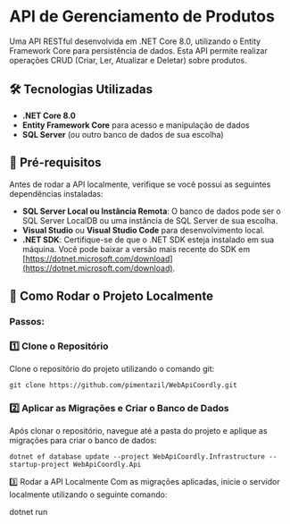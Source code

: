 # API de Gerenciamento de Produtos

Uma API RESTful desenvolvida em .NET Core 8.0, utilizando o Entity Framework Core para persistência de dados. Esta API permite realizar operações CRUD (Criar, Ler, Atualizar e Deletar) sobre produtos.

## 🛠 Tecnologias Utilizadas
- **.NET Core 8.0**
- **Entity Framework Core** para acesso e manipulação de dados
- **SQL Server** (ou outro banco de dados de sua escolha)
  
## 📝 Pré-requisitos
Antes de rodar a API localmente, verifique se você possui as seguintes dependências instaladas:

- **SQL Server Local ou Instância Remota**: O banco de dados pode ser o SQL Server LocalDB ou uma instância de SQL Server de sua escolha.
- **Visual Studio** ou **Visual Studio Code** para desenvolvimento local.
- **.NET SDK**: Certifique-se de que o .NET SDK esteja instalado em sua máquina. Você pode baixar a versão mais recente do SDK em [https://dotnet.microsoft.com/download](https://dotnet.microsoft.com/download).

## 🚀 Como Rodar o Projeto Localmente

### Passos:

### 1️⃣ Clone o Repositório
Clone o repositório do projeto utilizando o comando git:

`git clone https://github.com/pimentazil/WebApiCoordly.git`

### 2️⃣ Aplicar as Migrações e Criar o Banco de Dados

Após clonar o repositório, navegue até a pasta do projeto e aplique as migrações para criar o banco de dados:

`dotnet ef database update --project WebApiCoordly.Infrastructure --startup-project WebApiCoordly.Api`

3️⃣ Rodar a API Localmente
Com as migrações aplicadas, inicie o servidor localmente utilizando o seguinte comando:

dotnet run

